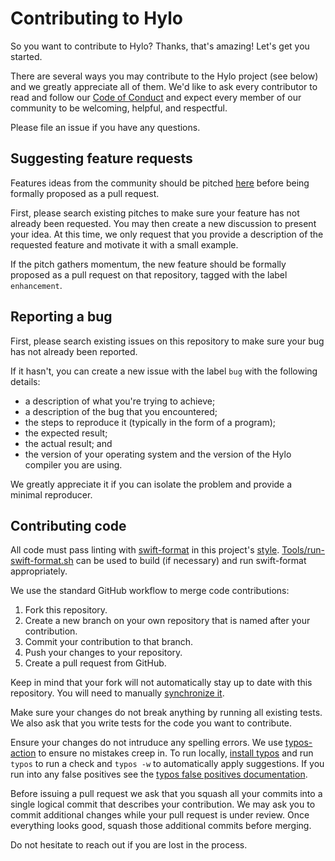 # Contributing to Hylo

So you want to contribute to Hylo?
Thanks, that's amazing!
Let's get you started.

There are several ways you may contribute to the Hylo project (see below) and we greatly appreciate all of them.
We'd like to ask every contributor to read and follow our [Code of Conduct](CODE_OF_CONDUCT.md) and expect every member of our community to be welcoming, helpful, and respectful.

Please file an issue if you have any questions.

## Suggesting feature requests

Features ideas from the community should be pitched [here](https://github.com/val-lang/val-lang.github.io/discussions/categories/feature-pitches) before being formally proposed as a pull request.

First, please search existing pitches to make sure your feature has not already been requested.
You may then create a new discussion to present your idea.
At this time, we only request that you provide a description of the requested feature and motivate it with a small example.

If the pitch gathers momentum, the new feature should be formally proposed as a pull request on that repository, tagged with the label `enhancement`.

## Reporting a bug

First, please search existing issues on this repository to make sure your bug has not already been reported.

If it hasn't, you can create a new issue with the label `bug` with the following details:
- a description of what you're trying to achieve;
- a description of the bug that you encountered;
- the steps to reproduce it (typically in the form of a program);
- the expected result;
- the actual result; and
- the version of your operating system and the version of the Hylo compiler you are using.

We greatly appreciate it if you can isolate the problem and provide a minimal reproducer.

## Contributing code

All code must pass linting with [swift-format](https://github.com/apple/swift-format) in this project's 
[style](.swift-format.json).  [Tools/run-swift-format.sh](Tools/run-swift-format.sh) can
be used to build (if necessary) and run swift-format appropriately.

We use the standard GitHub workflow to merge code contributions:

1. Fork this repository.
2. Create a new branch on your own repository that is named after your contribution.
3. Commit your contribution to that branch.
4. Push your changes to your repository.
5. Create a pull request from GitHub.

Keep in mind that your fork will not automatically stay up to date with this repository.
You will need to manually [synchronize it](https://docs.github.com/en/pull-requests/collaborating-with-pull-requests/working-with-forks/syncing-a-fork).

Make sure your changes do not break anything by running all existing tests.
We also ask that you write tests for the code you want to contribute.

Ensure your changes do not intruduce any spelling errors. We use [typos-action]
to ensure no mistakes creep in. To run locally, [install typos] and run `typos`
to run a check and `typos -w` to automatically apply suggestions. If you run
into any false positives see the [typos false positives documentation].

Before issuing a pull request we ask that you squash all your commits into a single logical commit that describes your contribution.
We may ask you to commit additional changes while your pull request is under review.
Once everything looks good, squash those additional commits before merging.

Do not hesitate to reach out if you are lost in the process.

[typos-action]: https://github.com/marketplace/actions/typos-action
[install typos]: https://github.com/crate-ci/typos#install
[typos false positives documentation]: https://github.com/crate-ci/typos#false-positives
